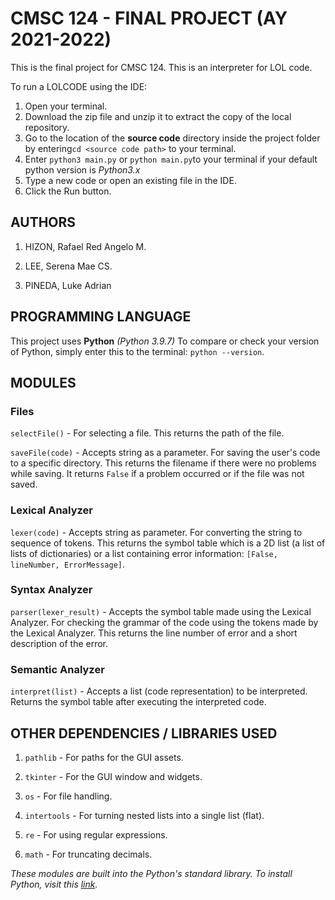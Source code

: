 
  

#  CMSC 124 - FINAL PROJECT (AY 2021-2022)

  

This is the final project for CMSC 124. This is an interpreter for LOL code. 

To run a LOLCODE using the IDE:

1. Open your terminal.
2. Download the zip file and unzip it to extract the copy of the local repository.
3. Go to the location of the **source code** directory inside the project folder by entering`cd <source code path>` to your terminal.
4. Enter `python3 main.py` or `python main.py`to your terminal if your default python version is *Python3.x*
5. Type a new code or open an existing file in the IDE.
6. Click the Run button.

  

  

##  AUTHORS

  

1. HIZON, Rafael Red Angelo M.

  

2. LEE, Serena Mae CS.

  

3. PINEDA, Luke Adrian

  
  

##  PROGRAMMING LANGUAGE

  

This project uses **Python**  _(Python 3.9.7)_ To compare or check your version of Python, simply enter this to the terminal: `python --version`.

  

##  MODULES

  

###  Files

  

`selectFile()` - For selecting a file. This returns the path of the file.

  

`saveFile(code)` - Accepts string as a parameter. For saving the user's code to a specific directory. This returns the filename if there were no problems while saving. It returns `False` if a problem occurred or if the file was not saved.

###  Lexical Analyzer

  

`lexer(code)` - Accepts string as parameter. For converting the string to sequence of tokens. This returns the symbol table which is a 2D list (a list of lists of dictionaries) or a list containing error information: `[False, lineNumber, ErrorMessage]`.

  

###  Syntax Analyzer

  

`parser(lexer_result)` - Accepts the symbol table made using the Lexical Analyzer. For checking the grammar of the code using the tokens made by the Lexical Analyzer. This returns the line number of error and a short description of the error.

  
  

###  Semantic Analyzer

  

`interpret(list)` - Accepts a list (code representation) to be interpreted. Returns the symbol table after executing the interpreted code.

  

##  OTHER DEPENDENCIES / LIBRARIES USED

  

1.  `pathlib` - For paths for the GUI assets.

2.  `tkinter` - For the GUI window and widgets.

3.  `os` - For file handling.

4.  `intertools` - For turning nested lists into a single list (flat).

5.  `re` - For using regular expressions.

6.  `math` - For truncating decimals.

  

*These modules are built into the Python's standard library. To install Python, visit this [link](https://www.python.org/downloads/).*